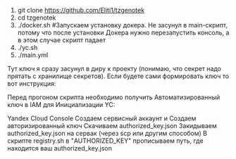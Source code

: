 1. git clone https://github.com/Eliti1/tzgenotek  
2. cd tzgenotek  
3. ./docker.sh #Запускаем установку докера. Не засунул в main-скрипт, потому что после установки Докера нужно перезапустить консоль, а в этом случае скрипт падает
4. ./yc.sh 
5. ./main.yml

Тут ключ я сразу засунул в диру к проекту (понимаю, что секрет надо прятать с хранилище секретов). Если будете сами формировать ключ то вот инструкция:

Перед прогоном скрипта необходимо получить Автоматизированный ключ в IAM для Инициализации YC:

Yandex Cloud Console
Создаем сервисный аккаунт и Создаем авторизированный ключ
Скачиваем authorized_key.json
Закидываем authorized_key.json на сервак (через scp или другим способом)
В скрипте registry.sh в "AUTHORIZED_KEY" прописываем путь, где находится ваш authorized_key.json
